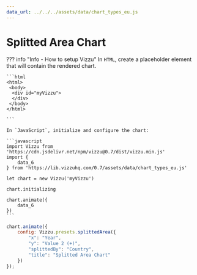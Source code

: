 ```yaml
---
data_url: ../../../assets/data/chart_types_eu.js
---
```


# Splitted Area Chart

<div id="example_01"></div>

??? info "Info - How to setup Vizzu"
    In `HTML`, create a placeholder element that will contain the rendered
    chart.

    ```html
    <html>
     <body>
      <div id="myVizzu">
      </div>
     </body>
    </html>

    ```

    In `JavaScript`, initialize and configure the chart:

    ```javascript
    import Vizzu from 'https://cdn.jsdelivr.net/npm/vizzu@0.7/dist/vizzu.min.js'
    import {
        data_6
    } from 'https://lib.vizzuhq.com/0.7/assets/data/chart_types_eu.js'

    let chart = new Vizzu('myVizzu')

    chart.initializing

    chart.animate({
        data_6
    })
    ```

```javascript
chart.animate({
    config: Vizzu.presets.splittedArea({
        "x": "Year",
        "y": "Value 2 (+)",
        "splittedBy": "Country",
        "title": "Splitted Area Chart"
    })
});
```

<script src="./31_C_A_splitted_area.js"></script>
